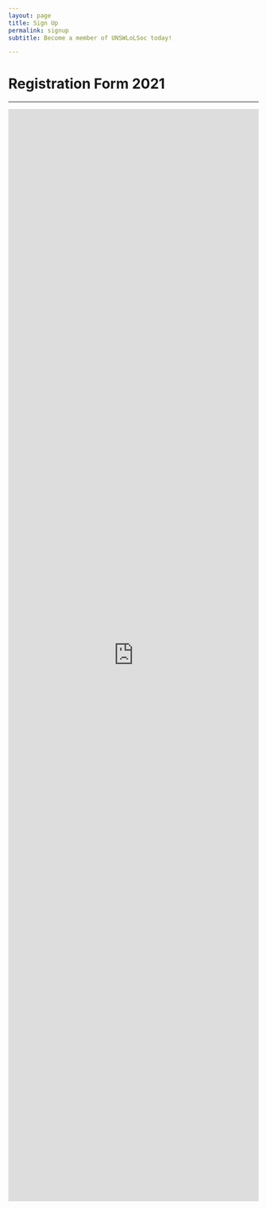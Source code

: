 ```yaml
---
layout: page
title: Sign Up
permalink: signup
subtitle: Become a member of UNSWLoLSoc today!

---
```

<div class="row sqs-row"><div class="col sqs-col-12 span-12"><div class="sqs-block html-block sqs-block-html" data-block-type="2" id="block-5868a2bf40642fbe895b"><div class="sqs-block-content"><h1>Registration Form 2021</h1></div></div><div class="sqs-block horizontalrule-block sqs-block-horizontalrule" data-block-type="47" id="block-yui_3_17_2_12_1450495492059_6884"><div class="sqs-block-content"><hr></div></div><div class="sqs-block code-block sqs-block-code" data-block-type="23" id="block-yui_3_17_2_8_1430054433572_5251"><div class="sqs-block-content"><iframe src="https://forms.gle/Ciu7VJu1TpQtxmGN7" marginheight="0" marginwidth="0" width="100%" height="2200" frameborder="no">Loading...</iframe></div></div></div></div>